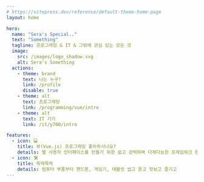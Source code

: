 ```yaml
---
# https://vitepress.dev/reference/default-theme-home-page
layout: home

hero:
  name: "Sera's Special.."
  text: "Something"
  tagline: 프로그래밍 & IT & 그밖에 관심 있는 모든 것
  image:
    src: /images/logo_shadow.svg
    alt: Sera's Something
  actions:
    - theme: brand
      text: 나는 누구?
      link: /profile
      disable: true
    - theme: alt
      text: 프로그래밍
      link: /programming/vue/intro
    - theme: alt
      text: IT 기기
      link: /it/y700/intro

features:
  - icon: 💻
    title: 뷰(Vue.js) 프로그래밍 좋아하시나요?
    details: 웹 사용자 인터페이스를 만들기 위한 쉽고 강력하며 다재다능한 프레임워크 한번 배워봅시다.
  - icon: 🛠️
    title: 뚝딱뚝딱
    details: 컴퓨터 부품부터 핸드폰, 게임기, 태블릿 씹고 뜯고 맛보고 즐기고
---
```

